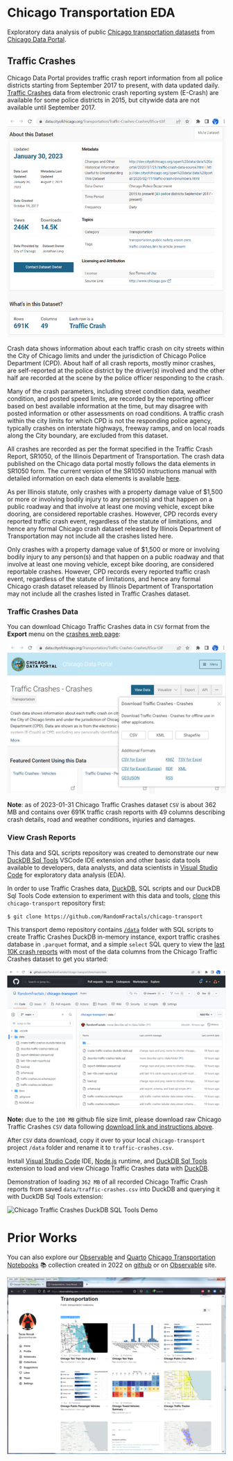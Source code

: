 # Chicago Transportation EDA

Exploratory data analysis of public [Chicago transportation datasets](https://data.cityofchicago.org/browse?category=Transportation) from [Chicago Data Portal](https://data.cityofchicago.org/).

## Traffic Crashes

Chicago Data Portal provides traffic crash report information from all police districts starting from September 2017 to present, with data updated daily. [Traffic Crashes](https://data.cityofchicago.org/Transportation/Traffic-Crashes-Crashes/85ca-t3if) data from electronic crash reporting system (E-Crash) are available for some police districts in 2015, but citywide data are not available until September 2017.

![Chicago Traffic Crashes 2015 to Present Data Info ...](https://github.com/RandomFractals/chicago-transport/blob/main/docs/images/chicago-traffic-crashes-dataset.png?raw=true
 "Chicago Traffic Crashes 2015 to Present Data Info ...")

Crash data shows information about each traffic crash on city streets within the City of Chicago limits and under the jurisdiction of Chicago Police Department (CPD). About half of all crash reports, mostly minor crashes, are self-reported at the police district by the driver(s) involved and the other half are recorded at the scene by the police officer responding to the crash.

Many of the crash parameters, including street condition data, weather condition, and posted speed limits, are recorded by the reporting officer based on best available information at the time, but may disagree with posted information or other assessments on road conditions. A traffic crash within the city limits for which CPD is not the responding police agency, typically crashes on interstate highways, freeway ramps, and on local roads along the City boundary, are excluded from this dataset.

All crashes are recorded as per the format specified in the Traffic Crash Report, SR1050, of the Illinois Department of Transportation. The crash data published on the Chicago data portal mostly follows the data elements in SR1050 form. The current version of the SR1050 instructions manual with detailed information on each data elements is available [here](https://idot.illinois.gov/Assets/uploads/files/Transportation-System/Manuals-Guides-&-Handbooks/Safety/Illinois%20Traffic%20Crash%20Report%20SR%201050%20Instruction%20Manual%202019.pdf).

As per Illinois statute, only crashes with a property damage value of $1,500 or more or involving bodily injury to any person(s) and that happen on a public roadway and that involve at least one moving vehicle, except bike dooring, are considered reportable crashes. However, CPD records every reported traffic crash event, regardless of the statute of limitations, and hence any formal Chicago crash dataset released by Illinois Department of Transportation may not include all the crashes listed here.

Only crashes with a property damage value of $1,500 or more or involving bodily injury to any person(s) and that happen on a public roadway and that involve at least one moving vehicle, except bike dooring, are considered reportable crashes. However, CPD records every reported traffic crash event, regardless of the statute of limitations, and hence any formal Chicago crash dataset released by Illinois Department of Transportation may not include all the crashes listed in Traffic Crashes dataset.

### Traffic Crashes Data

You can download Chicago Traffic Crashes data in `CSV` format from the **Export** menu on the [crashes web page](https://data.cityofchicago.org/Transportation/Traffic-Crashes-Crashes/85ca-t3if):

![Chicago Traffic Crashes Data Download](https://github.com/RandomFractals/chicago-transport/blob/main/docs/images/chicago-traffic-crashes-data-export.png?raw=true
 "Chicago Traffic Crashes Data Download")

**Note**: as of 2023-01-31 Chicago Traffic Crashes dataset `CSV` is about 362 MB and contains over 691K traffic crash reports with 49 columns describing crash details, road and weather conditions, injuries and damages.

### View Crash Reports

This data and SQL scripts repository was created to demonstrate our new [DuckDB Sql Tools](https://marketplace.visualstudio.com/items?itemName=RandomFractalsInc.duckdb-sql-tools) VSCode IDE extension and other basic data tools available to developers, data analysts, and data scientists in [Visual Studio Code](https://code.visualstudio.com/) for exploratory data analysis (EDA).

In order to use Traffic Crashes data, [DuckDB](https://duckdb.org/), SQL scripts and our DuckDB Sql Tools Code extension to experiment with this data and tools, [clone](https://docs.github.com/en/repositories/creating-and-managing-repositories/cloning-a-repository) this `chicago-transport` repository first:

```
$ git clone https://github.com/RandomFractals/chicago-transport
```

This transport demo repository contains [`/data`](https://github.com/RandomFractals/chicago-transport/tree/main/data) folder with SQL scripts to create Traffic Crashes DuckDB in-memory instance, export traffic crashes database in `.parquet` format, and a simple `select` SQL query to view the [last 10K crash reports](https://github.com/RandomFractals/chicago-transport/blob/main/data/last-10k-crash-reports.sql) with most of the data columns from the Chicago Traffic Crashes dataset to get you started:

![Chicago Transport Data Folder](https://github.com/RandomFractals/chicago-transport/blob/main/docs/images/chicago-transport-data-folder.png?raw=true
 "Chicago Transport Data Folder")

**Note:** due to the `100 MB` github file size limit, please download raw Chicago Traffic Crashes `CSV` data following [download link and instructions above](https://github.com/RandomFractals/chicago-transport#traffic-crashes-data).

After `CSV` data download, copy it over to your local `chicago-transport` project `/data` folder and rename it to `traffic-crashes.csv`.

Install [Visual Studio Code](https://code.visualstudio.com/) IDE, [Node.js](https://nodejs.org/en/) runtime, and [DuckDB Sql Tools](https://marketplace.visualstudio.com/items?itemName=RandomFractalsInc.duckdb-sql-tools) extension to load and view Chicago Traffic Crashes data with [DuckDB](https://duckdb.org/docs/guides/index).

Demonstration of loading `362 MB` of all recorded Chicago Traffic Crash reports from saved `data/traffic-crashes.csv` into DuckDB and querying it with DuckDB Sql Tools extension:

![Chicago Traffic Crashes DuckDB SQL Tools Demo](https://github.com/RandomFractals/chicago-transport/blob/main/docs/images/chicago-traffic-crashes-duckdb.gif.png?raw=true
 "Chicago Traffic Crashes DuckDB SQL Tools Demo")

# Prior Works

You can also explore our [Observable](https://github.com/RandomFractals/Chicago-transportation-notebooks/tree/main/notebooks/observable) and [Quarto](https://github.com/RandomFractals/Chicago-transportation-notebooks/tree/main/notebooks/quarto) [Chicago Transportation Notebooks](https://github.com/RandomFractals/Chicago-transportation-notebooks) 📚 collection created in 2022 on [github](https://github.com/RandomFractals/Chicago-transportation-notebooks) or on [Observable](https://observablehq.com/collection/@randomfractals/transportation) site.

![Chicago Transportation Notebooks 📚 Collection](https://github.com/RandomFractals/Chicago-transportation-notebooks/blob/main/docs/images/chicago-transportation-notebooks-collection.png?raw=true
 "Chicago Transportation Notebooks 📚 Collection")
